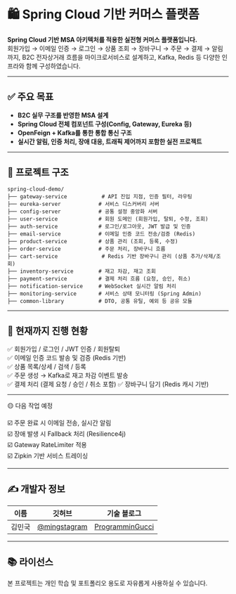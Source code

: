# 🛍️ Spring Cloud 기반 커머스 플랫폼

**Spring Cloud 기반 MSA 아키텍처를 적용한 실전형 커머스 플랫폼입니다.**  
회원가입 → 이메일 인증 → 로그인 → 상품 조회 → 장바구니 → 주문 → 결제 → 알림까지, B2C 전자상거래 흐름을 마이크로서비스로 설계하고, Kafka, Redis 등 다양한 인프라와 함께 구성하였습니다.

---

## ✅ 주요 목표

- **B2C 실무 구조를 반영한 MSA 설계**
- **Spring Cloud 전체 컴포넌트 구성(Config, Gateway, Eureka 등)**
- **OpenFeign + Kafka를 통한 통합 통신 구조**
- **실시간 알림, 인증 처리, 장애 대응, 트래픽 제어까지 포함한 실전 프로젝트**

---

## 🧱 프로젝트 구조

```
spring-cloud-demo/
├── gateway-service           # API 진입 지점, 인증 필터, 라우팅
├── eureka-server            # 서비스 디스커버리 서버
├── config-server            # 공통 설정 중앙화 서버
├── user-service             # 회원 도메인 (회원가입, 탈퇴, 수정, 조회)
├── auth-service             # 로그인/로그아웃, JWT 발급 및 인증
├── email-service            # 이메일 인증 코드 전송/검증 (Redis)
├── product-service          # 상품 관리 (조회, 등록, 수정)
├── order-service            # 주문 처리, 장바구니 흐름
├── cart-service              # Redis 기반 장바구니 관리 (상품 추가/삭제/조회)
├── inventory-service        # 재고 차감, 재고 조회
├── payment-service          # 결제 처리 흐름 (요청, 승인, 취소)
├── notification-service     # WebSocket 실시간 알림 처리
├── monitoring-service       # 서비스 상태 모니터링 (Spring Admin)
├── common-library           # DTO, 공통 유틸, 예외 등 공유 모듈
```

---

## 🧪 현재까지 진행 현황

✅ 회원가입 / 로그인 / JWT 인증 / 회원탈퇴  
✅ 이메일 인증 코드 발송 및 검증 (Redis 기반)  
✅ 상품 목록/상세 / 검색 / 등록  
✅ 주문 생성 → Kafka로 재고 차감 이벤트 발송  
✅ 결제 처리 (결제 요청 / 승인 / 취소 포함)
✅ 장바구니 담기 (Redis 캐시 기반)

---

🟡 다음 작업 예정

☑️ 주문 완료 시 이메일 전송, 실시간 알림  
☑️ 장애 발생 시 Fallback 처리 (Resilience4j)  
☑️ Gateway RateLimiter 적용  
☑️ Zipkin 기반 서비스 트레이싱

---

## ✍️ 개발자 정보

| 이름   | 깃허브                                         | 기술 블로그                                      |
| ------ | ---------------------------------------------- | ------------------------------------------------ |
| 김민국 | [@mingstagram](https://github.com/mingstagram) | [ProgramminGucci](https://mingucci.tistory.com/) |

---

## 📚 라이선스

본 프로젝트는 개인 학습 및 포트폴리오 용도로 자유롭게 사용하실 수 있습니다.
